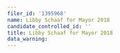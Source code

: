 ```yaml
---
filer_id: '1395968'
name: Libby Schaaf for Mayor 2018
candidate_controlled_id: ''
title: Libby Schaaf for Mayor 2018
data_warning: 
---
```

